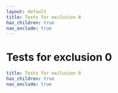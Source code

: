 ```yaml
---
layout: default
title: Tests for exclusion 0
has_children: true
nav_exclude: true
---
```

# Tests for exclusion 0

```yaml
title: Tests for exclusion 0
has_children: true
nav_exclude: true
```
